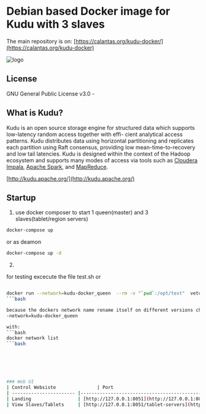 # Debian based Docker image for Kudu with 3 slaves

The main repository is on:
[https://calantas.org/kudu-docker/](https://calantas.org/kudu-docker)

![logo](http://getkudu.io/img/logo.png)

## License
GNU General Public License v3.0 -

## What is Kudu?
Kudu is an open source storage engine for structured data which supports low-latency random access together with effi- cient analytical access patterns. Kudu distributes data using horizontal partitioning and replicates each partition using Raft consensus, providing low mean-time-to-recovery and low tail latencies. Kudu is designed within the context of the Hadoop ecosystem and supports many modes of access via tools such as [Cloudera Impala](http://impala.io/), [Apache Spark](http://spark.apache.org/), and [MapReduce](https://hadoop.apache.org/).

[http://kudu.apache.org/](http://kudu.apache.org/)

## Startup 

1. use docker composer to start 1 queen(master) and 3 slaves(tablet/region servers)
```bash
docker-compose up 
```
or as deamon
```bash
docker-compose up -d
```

2.
for testing excecute the file test.sh or  
```bash

docker run --network=kudu-docker_queen  --rm -v "`pwd`:/opt/test"  veto64/kudu-docker /usr/bin/python /opt/test/main.py
```bash

because the dockers network name rename itself on different versions check the used network name, so use the right parameter
-network=kudu-docker_queen

with:  
```bash
docker network list
```bash






### Web UI
| Control Websiste               | Port                                              |
| ----------------------- |-------------------------------------------------- |
| Landing                 | [http://127.0.0.1:8051](http://127.0.0.1:8051)  |
| View Slaves/Tablets     | [http://127.0.0.1:8051/tablet-servers](http://127.0.0.1:8051/tablet-servers)  |



